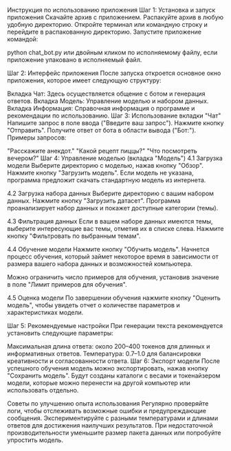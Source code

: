 Инструкция по использованию приложения
Шаг 1: Установка и запуск приложения
Скачайте архив с приложением.
Распакуйте архив в любую удобную директорию.
Откройте терминал или командную строку и перейдите в распакованную директорию.
Запустите приложение командой:

python chat_bot.py
или двойным кликом по исполняемому файлу, если приложение упаковано в исполняемый файл.

Шаг 2: Интерфейс приложения
После запуска откроется основное окно приложения, которое имеет следующую структуру:

Вкладка Чат: Здесь осуществляется общение с ботом и генерация ответов.
Вкладка Модель: Управление моделью и набором данных.
Вкладка Информация: Справочная информация о программе и рекомендации по использованию.
Шаг 3: Использование вкладки "Чат"
Напишите запрос в поле ввода ("Введите ваш запрос").
Нажмите кнопку "Отправить".
Получите ответ от бота в области вывода ("Бот:").
Примеры запросов:

"Расскажите анекдот."
"Какой рецепт пиццы?"
"Что посмотреть вечером?"
Шаг 4: Управление моделью (вкладка "Модель")
4.1 Загрузка модели
Выберите директорию с моделью, нажав кнопку "Обзор".
Нажмите кнопку "Загрузить модель".
Если модель не указана, программа предложит скачать стандартную модель из интернета.

4.2 Загрузка набора данных
Выберите директорию с вашим набором данных.
Нажмите кнопку "Загрузить датасет".
Программа проанализирует набор данных и покажет доступные категории (темы).

4.3 Фильтрация данных
Если в вашем наборе данных имеются темы, выберите интересующие вас темы, отметив их в списке слева. Нажмите кнопку "Фильтровать по выбранным темам".

4.4 Обучение модели
Нажмите кнопку "Обучить модель". Начнется процесс обучения, который займет некоторое время в зависимости от размера вашего набора данных и возможностей компьютера.

Можно ограничить число примеров для обучения, установив значение в поле "Лимит примеров для обучения".

4.5 Оценка модели
По завершении обучения нажмите кнопку "Оценить модель", чтобы увидеть отчет о количестве параметров и характеристиках модели.

Шаг 5: Рекомендуемые настройки
При генерации текста рекомендуется установить следующие параметры:

Максимальная длина ответа: около 200–400 токенов для длинных и информативных ответов.
Температура: 0.7–1.0 для балансировки креативности и согласованности ответа.
Шаг 6: Экспорт модели
После успешного обучения модель можно экспортировать, нажав кнопку "Сохранить модель". Будут созданы каталоги с весами и токенайзером модели, которые можно перенести на другой компьютер или использовать отдельно.

Советы по улучшению опыта использования
Регулярно проверяйте логи, чтобы отслеживать возможные ошибки и предупреждающие сообщения.
Экспериментируйте с разными температурами и длинами ответов для достижения наилучших результатов.
При недостаточной производительности уменьшите размер пакета данных или попробуйте упростить модель.
